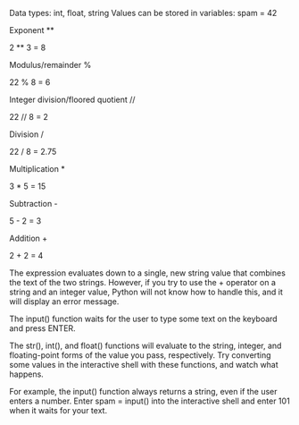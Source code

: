Data types: int, float, string
Values can be stored in variables: spam = 42


Exponent **

2 ** 3 = 8

Modulus/remainder %

22 % 8 = 6

Integer division/floored quotient //

22 // 8 = 2

Division / 

22 / 8 = 2.75

Multiplication * 

3 * 5 = 15

Subtraction - 

5 - 2 = 3

Addition + 

2 + 2 = 4


The expression evaluates down to a single, new string value that combines the text of the two strings. However, if you try to use the + operator on a string and an integer value, Python will not know how to handle this, and it will display an error message.

The input() function waits for the user to type some text on the keyboard and press ENTER.


The str(), int(), and float() functions will evaluate to the string, integer, and floating-point forms of the value you pass, respectively. Try converting some values in the interactive shell with these functions, and watch what happens.


For example, the input() function always returns a string, even if the user enters a number. Enter spam = input() into the interactive shell and enter 101 when it waits for your text.